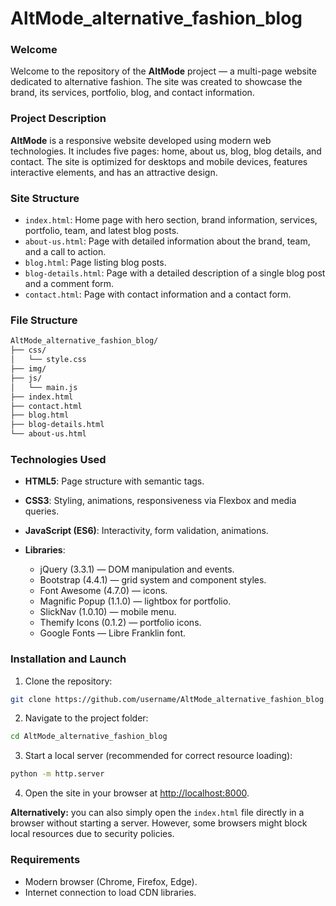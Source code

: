 # AltMode_alternative_fashion_blog

### Welcome
Welcome to the repository of the **AltMode** project — a multi-page website dedicated to alternative fashion. The site was created to showcase the brand, its services, portfolio, blog, and contact information.

### Project Description
**AltMode** is a responsive website developed using modern web technologies. It includes five pages: home, about us, blog, blog details, and contact. The site is optimized for desktops and mobile devices, features interactive elements, and has an attractive design.

### Site Structure
- `index.html`: Home page with hero section, brand information, services, portfolio, team, and latest blog posts.
- `about-us.html`: Page with detailed information about the brand, team, and a call to action.
- `blog.html`: Page listing blog posts.
- `blog-details.html`: Page with a detailed description of a single blog post and a comment form.
- `contact.html`: Page with contact information and a contact form.

### File Structure
```bash
AltMode_alternative_fashion_blog/
├── css/ 
│   └── style.css 
├── img/ 
├── js/
│   └── main.js 
├── index.html
├── contact.html
├── blog.html
├── blog-details.html
└── about-us.html
```

### Technologies Used
- **HTML5**: Page structure with semantic tags.
- **CSS3**: Styling, animations, responsiveness via Flexbox and media queries.
- **JavaScript (ES6)**: Interactivity, form validation, animations.

- **Libraries**:
  - jQuery (3.3.1) — DOM manipulation and events.
  - Bootstrap (4.4.1) — grid system and component styles.
  - Font Awesome (4.7.0) — icons.
  - Magnific Popup (1.1.0) — lightbox for portfolio.
  - SlickNav (1.0.10) — mobile menu.
  - Themify Icons (0.1.2) — portfolio icons.
  - Google Fonts — Libre Franklin font.

### Installation and Launch

1. Clone the repository:
```bash
git clone https://github.com/username/AltMode_alternative_fashion_blog.git
```

2. Navigate to the project folder:
```bash
cd AltMode_alternative_fashion_blog
```

3. Start a local server (recommended for correct resource loading):
```bash
python -m http.server
```

4. Open the site in your browser at [http://localhost:8000](http://localhost:8000).

**Alternatively:** you can also simply open the `index.html` file directly in a browser without starting a server. However, some browsers might block local resources due to security policies.

### Requirements
- Modern browser (Chrome, Firefox, Edge).
- Internet connection to load CDN libraries.



